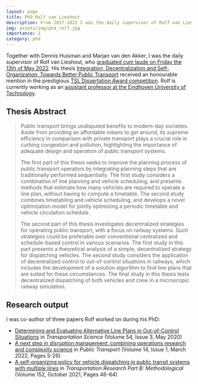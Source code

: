 ```yaml
---
layout: page
title: PhD Rolf van Lieshout
description: From 2017-2022 I was the daily supervisor of Rolf van Lieshout.
img: assets/img/phd_rolf.jpg
importance: 2
category: phd
---
```


Together with Dennis Huisman and Marjan van den Akker, I was the daily supervisor of Rolf van Lieshout, who [graduated cum laude on Friday the 13th of May 2022](https://www.erim.eur.nl/research/news/detail/5455-phd-defence-rolf-van-lieshout/). His thesis [Integration, Decentralization and Self-Organization: Towards Better Public Transport](https://pure.eur.nl/en/publications/integration-decentralization-and-self-organization-towards-better) received an honourable mention in the prestigious [TSL Dissertation Award competition](https://www.eur.nl/en/ese/news/alumnus-rolf-van-lieshout-receives-honourable-mention-tsl-dissertation-award-competition). Rolf is currently working as an [assistant professor at the Eindhoven University of Technology](https://www.tue.nl/en/research/researchers/rolf-van-lieshout/).

## Thesis Abstract

> Public transport brings undisputed benefits to modern-day societies. Aside from providing an affordable means to get around, its supreme efficiency in comparison with private transport plays a crucial role in curbing congestion and pollution, highlighting the importance of adequate design and operation of public transport systems.
>
>The first part of this thesis seeks to improve the planning process of public transport operators by integrating planning steps that are traditionally performed sequentially. The first study considers a combination of line planning and vehicle scheduling, and presents methods that estimate how many vehicles are required to operate a line plan, without having to compute a timetable. The second study combines timetabling and vehicle scheduling, and develops a novel optimization model for jointly optimizing a periodic timetable and vehicle circulation schedule.
>
> The second part of this thesis investigates decentralized strategies for operating public transport, with a focus on railway systems. Such strategies could be preferable over conventional centralized and schedule-based control in various scenarios. The first study in this part presents a theoretical analysis of a simple, decentralized strategy for dispatching vehicles. The second study considers the application of decentralized control to out-of-control situations in railways, which includes the development of a solution algorithm to find line plans that are suited for these circumstances. The final study in this thesis tests decentralized dispatching of both vehicles and crew in a microscopic railway simulation.

## Research output

I was co-author of three papers Rolf worked on during his PhD:

* [Determining and Evaluating Alternative Line Plans in Out-of-Control Situations](https://doi.org/10.1287/trsc.2019.0945) in *Transportation Science* (Volume 54, Issue 3, May 2020)
* [A next step in disruption management: combining operations research and complexity science](https://doi.org/10.1007/s12469-021-00261-5) in *Public Transport* (Volume 14, Issue 1, March 2022, Pages 5-26)
* [A self-organizing policy for vehicle dispatching in public transit systems with multiple lines](https://doi.org/10.1016/j.trb.2021.08.004) in *Transportation Research Part B: Methodological* (Volume 152, October 2021, Pages 46-64)
